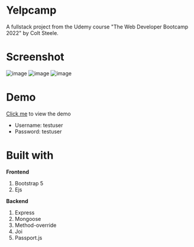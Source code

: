 # Yelpcamp

A fullstack project from the Udemy course "The Web Developer Bootcamp 2022" by Colt Steele. 

# Screenshot
![image](https://user-images.githubusercontent.com/82305211/209966418-55132134-9d57-4a51-86e3-4ca80a992f7f.png)
![image](https://user-images.githubusercontent.com/82305211/209966469-bc92999c-43fd-4b8e-8efb-5ea834aa6131.png)
![image](https://user-images.githubusercontent.com/82305211/209966594-bf7ea005-ef08-4b02-9e81-426f270c518e.png)




# Demo
<a href="https://yelpcamp-d1tm.onrender.com/" target="_blank">Click me</a> to view the demo

<ul>
<li>Username: testuser</li>
<li>Password: testuser</li>

</ul>


# Built with

<b>Frontend</b>
<ol>
<li>Bootstrap 5</li>
<li>Ejs</li>
</ol>

<b>Backend</b>
<ol>
<li>Express</li>
<li>Mongoose</li>
<li>Method-override</li>
<li>Joi</li>
<li>Passport.js</li>
</ol>
